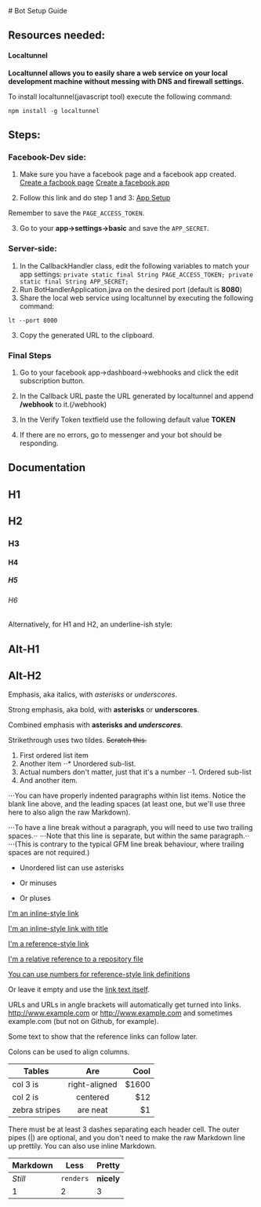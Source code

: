 <!DOCTYPE html>
<html>
<meta name="viewport" content="width=device-width, initial-scale=1">

<body>
<article class="markdown-body">
# Bot Setup Guide

## Resources needed:

#### Localtunnel
**Localtunnel allows you to easily share a web service on your local development machine without messing with DNS and firewall settings.**

To install localtunnel(javascript tool) execute the following command:

`npm install -g localtunnel`

## Steps:


### Facebook-Dev side:
1. Make sure you have a facebook page and a facebook app created.
[Create a facbook page](https://www.facebook.com/pages/create)
[Create a facebook app](https://developers.facebook.com/docs/apps/register)

2. Follow this link and do step 1 and 3:
[App Setup](https://developers.facebook.com/docs/messenger-platform/getting-started/app-setup)

Remember to save the `PAGE_ACCESS_TOKEN`.

3. Go to your **app->settings->basic** and save the `APP_SECRET`.

### Server-side:
1. In the CallbackHandler class, edit the following variables to match your app settings:
`private static final String PAGE_ACCESS_TOKEN;
private static final String APP_SECRET;`
2. Run BotHandlerApplication.java on the desired port (default is **8080**)
3. Share the local web service using localtunnel by executing the following command:

`lt --port 8000`

3. Copy the generated URL to the clipboard.

### Final Steps
1. Go to your facebook app->dashboard->webhooks and click the edit subscription button.

2. In the Callback URL paste the URL generated by localtunnel and append __/webhook__ to it.(<URL>/webhook)
3. In the Verify Token textfield use the following default value **TOKEN**

4. If there are no errors, go to messenger and your bot should be responding.


# Documentation

# H1
## H2
### H3
#### H4
##### H5
###### H6

Alternatively, for H1 and H2, an underline-ish style:

Alt-H1
======

Alt-H2
------

Emphasis, aka italics, with *asterisks* or _underscores_.

Strong emphasis, aka bold, with **asterisks** or __underscores__.

Combined emphasis with **asterisks and _underscores_**.

Strikethrough uses two tildes. ~~Scratch this.~~

1. First ordered list item
2. Another item
⋅⋅* Unordered sub-list.
1. Actual numbers don't matter, just that it's a number
⋅⋅1. Ordered sub-list
4. And another item.

⋅⋅⋅You can have properly indented paragraphs within list items. Notice the blank line above, and the leading spaces (at least one, but we'll use three here to also align the raw Markdown).

⋅⋅⋅To have a line break without a paragraph, you will need to use two trailing spaces.⋅⋅
⋅⋅⋅Note that this line is separate, but within the same paragraph.⋅⋅
⋅⋅⋅(This is contrary to the typical GFM line break behaviour, where trailing spaces are not required.)

* Unordered list can use asterisks
- Or minuses
+ Or pluses

[I'm an inline-style link](https://www.google.com)

[I'm an inline-style link with title](https://www.google.com "Google's Homepage")

[I'm a reference-style link][Arbitrary case-insensitive reference text]

[I'm a relative reference to a repository file](../blob/master/LICENSE)

[You can use numbers for reference-style link definitions][1]

Or leave it empty and use the [link text itself].

URLs and URLs in angle brackets will automatically get turned into links.
http://www.example.com or <http://www.example.com> and sometimes
example.com (but not on Github, for example).

Some text to show that the reference links can follow later.

[arbitrary case-insensitive reference text]: https://www.mozilla.org
[1]: http://slashdot.org
[link text itself]: http://www.reddit.com

Colons can be used to align columns.

| Tables        | Are           | Cool  |
| ------------- |:-------------:| -----:|
| col 3 is      | right-aligned | $1600 |
| col 2 is      | centered      |   $12 |
| zebra stripes | are neat      |    $1 |

There must be at least 3 dashes separating each header cell.
The outer pipes (|) are optional, and you don't need to make the
raw Markdown line up prettily. You can also use inline Markdown.

Markdown | Less | Pretty
--- | --- | ---
*Still* | `renders` | **nicely**
1 | 2 | 3

</article>
</body>
</html>
